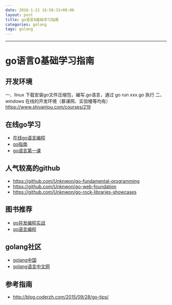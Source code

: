 ```yaml
---
date: 2016-1-21 16:58:31+00:00
layout: post
title: go语言0基础学习指南
categories: golang
tags: golang
---
```





----------



     
    
# go语言0基础学习指南

## 开发环境

一、linux
下载安装go文件压缩包，编写.go语言，通过 go run xxx.go 执行
二、windows
在线的开发环境（慕课网、实验楼等均有）
https://www.shiyanlou.com/courses/219


## 在线go学习
- [在线go语言编程](https://www.shiyanlou.com/courses/11 "在线go语言编程")
- [go指南](http://go-tour-zh.appsp0t.com/welcome/1)
- [go语言第一课](http://www.imooc.com/learn/345)

## 人气较高的github
- https://github.com/Unknwon/go-fundamental-programming
- https://github.com/Unknwon/go-web-foundation
- https://github.com/Unknwon/go-rock-libraries-showcases

## 图书推荐
- [go并发编程实战](http://item.jd.com/11573034.html)
- [go语言编程](http://item.jd.com/11067810.html)

## golang社区
- [golang中国](http://www.golangtc.com/)
- [golang语言中文网](http://studygolang.com/)

## 参考指南
- http://blog.coderzh.com/2015/09/28/go-tips/

